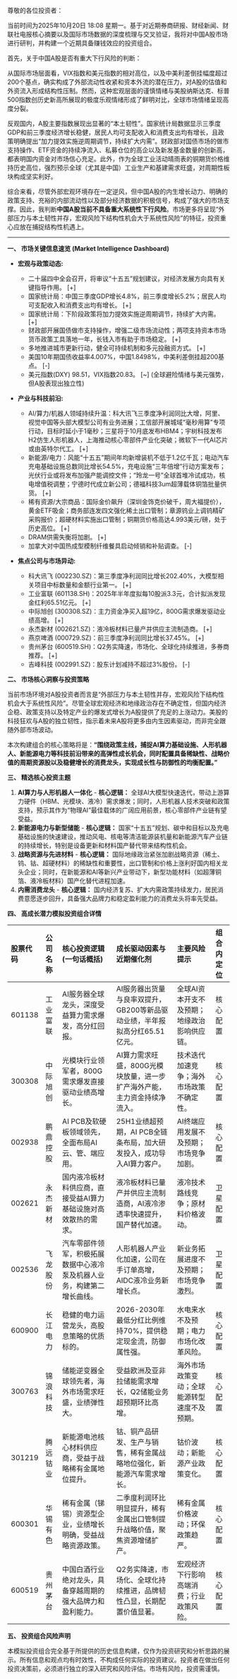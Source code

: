 尊敬的各位投资者：

当前时间为2025年10月20日 18:08 星期一。基于对近期券商研报、财经新闻、财联社电报核心摘要以及国际市场数据的深度梳理与交叉验证，我将对中国A股市场进行研判，并构建一个近期具备赚钱效应的投资组合。

首先，关于中国A股是否有重大下行风险的判断：

从国际市场层面看，VIX指数和美元指数的相对高位，以及中美利差倒挂幅度超过200个基点，确实构成了外部流动性收紧和资本外流的潜在压力，对A股的估值和外资流入形成结构性压制。然而，这种宏观层面的谨慎情绪与美股纳斯达克、标普500指数创历史新高所展现的极度乐观情绪形成了鲜明对比，全球市场情绪呈现高度分裂。

反观国内，A股主要指数展现出显著的“本土韧性”。国家统计局数据显示三季度GDP和前三季度经济增长稳健，居民人均可支配收入和消费支出均有增长，且政策明确提出“加力提效实施逆周期调节，持续扩大内需”。财政部对国债市场的做市支持操作、ETF资金的持续净流入、私募仓位的高企以及新发基金数量的创新高，都表明国内资金对市场信心充足。此外，作为全球工业活动晴雨表的铜期货价格维持历史高位，强烈预示全球（尤其是中国）工业生产和基建需求旺盛，对周期性板块构成坚实利好。

综合来看，尽管外部宏观环境存在一定逆风，但中国A股的内生增长动力、明确的政策支持、充裕的内部流动性以及部分经济数据的积极信号，构成了强大的市场支撑。因此，我判断**中国A股当前不具备重大系统性下行风险**。市场更多将呈现“外部压力与本土韧性并存，宏观风险下结构性机会大于系统性风险”的特征，投资重心应放在捕捉结构性机遇上。

---

**一、 市场关键信息速览 (Market Intelligence Dashboard)**

*   **宏观与政策动态:**
    *   二十届四中全会召开，将审议“十五五”规划建议，对经济发展方向具有关键指导作用。 [+]
    *   国家统计局：中国三季度GDP增长4.8%，前三季度增长5.2%；居民人均可支配收入和消费支出均有增长。 [+]
    *   国家统计局：下阶段政策将加力提效实施逆周期调节，持续扩大内需。 [+]
    *   财政部开展国债做市支持操作，增强二级市场流动性；两项支持资本市场货币政策工具落地一年，长钱入市有助于市场稳定。 [+]
    *   多地推进城市更新行动，健全可持续机制和多元投融资方式。 [+]
    *   美国10年期国债收益率4.007%，中国1.8498%，中美利差倒挂超200基点。 [-]
    *   美元指数(DXY) 98.51，VIX指数20.83。 [~] (全球避险情绪与美元强势，但A股表现出独立性)

*   **产业与科技前沿:**
    *   AI/算力/机器人领域持续升温：科大讯飞三季度净利润同比大增，阿里、视觉中国等头部大模型公司有业务进展；工信部开展城域“毫秒用算”专项行动，目标时延小于1毫秒；三星将于10月底发布HBM4；宇树科技发布H2仿生人形机器人，上海推动核心零部件产业化突破；微软下一代AI芯片或由英特尔代工。 [+]
    *   新能源/电力：风能“十五五”期间年均新增装机不低于1.2亿千瓦；电动汽车充电基础设施总数同比增长54.5%，充电设施“三年倍增”行动方案发布；光伏行业或将发布加强产能调控文件；“玲龙一号”全球首堆冷试成功，核电增值税调整；宁德时代成立新公司；德福科技3um超薄载体铜箔批量供货。 [+]
    *   稀有资源/大宗商品：国际金价飙升（深圳金饰克价破千，周大福提价），黄金ETF吸金；商务部连发四文强化稀土出口管制；章源钨业上调钨精矿采购报价；超硬材料实施出口管制；铜期货价格高达4.993美元/磅，处于历史高位。 [+]
    *   DRAM供需失衡将加剧。 [+]
    *   加拿大对中国热成型模制纤维餐具启动倾销和补贴调查。 [-]

*   **焦点公司与市场异动:**
    *   科大讯飞 (002230.SZ)：第三季度净利润同比增长202.40%，大模型相关项目中标数量和金额行业第一。 [+]
    *   工业富联 (601138.SH)：2025年半年度拟每10股派3.3元，合计拟派发现金红利65.51亿元。 [+]
    *   中际旭创 (300308.SZ)：主力资金净买入超19亿，800G需求爆发驱动业绩高增。 [+]
    *   永杰新材 (002621.SZ)：液冷板材料已量产并供应主流制造商。 [+]
    *   燕京啤酒 (000729.SZ)：前三季度净利润同比增长37.45%。 [+]
    *   贵州茅台 (600519.SH)：Q2务实降速，市场化、全球化持续推进，多券商推荐。 [+]
    *   吉峰科技 (002991.SZ)：股东计划减持不超过3%股份。 [-]

**二、 市场核心洞察与投资策略**

当前市场环境对A股投资者而言是“外部压力与本土韧性并存，宏观风险下结构性机会大于系统性风险”。尽管全球宏观经济和地缘政治存在不确定性，但国内经济企稳、政策支持以及特定产业的爆发式增长为A股提供了充足的上涨动力。美股的科技狂欢与A股的独立韧性，指示着未来A股将更多由内生因素驱动，而非完全跟随外部市场波动。

本次构建组合的核心策略将是：**“围绕政策主线，捕捉AI算力基础设施、人形机器人、新能源电力等科技前沿带来的高弹性成长机会，同时配置具备稀缺性、战略价值的周期资源股以及稳健增长的消费龙头，实现成长性与防御性的均衡配置。”**

**三、 精选核心投资主题**

1.  **AI算力与人形机器人一体化** - **核心逻辑：** 全球AI大模型快速迭代，带动上游算力硬件（HBM、光模块、液冷）需求爆发；同时，人形机器人技术突破和政策支持，预示其作为“物理AI”最佳载体的广阔应用前景，核心零部件产业链有望受益。
2.  **新能源电力与新型储能** - **核心逻辑：** 国家“十五五”规划、碳中和目标以及充电基础设施的快速建设，推动风电、核电等清洁能源装机量和新能源汽车产业链的持续增长，特别是设备更新和材料国产替代带来结构性机会。
3.  **战略资源与先进材料** - **核心逻辑：** 国际地缘政治紧张加剧战略资源（稀土、钨、钴、超硬材料）的稀缺性和重要性，出口管制和价格上涨利好国内相关龙头企业；同时，在新能源和AI等新兴产业带动下，新型功能材料（如超薄铜箔、液冷板材料）国产化替代进程加速。
4.  **内需消费龙头** - **核心逻辑：** 国内经济复苏、扩大内需政策持续发力，居民消费意愿逐步回升，具备强大品牌力和稳定盈利能力的消费龙头将率先受益。

**四、 高成长潜力模拟投资组合详情**

| 股票代码 | 公司名称 | 核心投资逻辑 (一句话概括) | 成长驱动因素与近期催化剂 | 主要风险提示 | 组合内定位 |
| :--- | :--- | :--- | :--- | :--- | :--- |
| 601138 | 工业富联 | AI服务器全球龙头，深度受益算力需求爆发，高分红回报。 | AI服务器出货量与良率双提升，GB200等新品驱动业绩，半年报拟高分红65.51亿元。 | 全球AI资本开支不及预期；地缘政治影响供应链。 | 核心配置 |
| 300308 | 中际旭创 | 光模块行业领军者，800G需求爆发直接驱动业绩高增长。 | AI算力需求旺盛，800G光模块放量，进一步扩产海外产能，主力资金持续净流入。 | 技术迭代加速竞争；海外市场政策不确定性。 | 核心配置 |
| 002938 | 鹏鼎控股 | AI PCB及软硬板领域领先，全面布局AI云、管、端应用。 | 25H1业绩超预期，AI PCB全链条布局，加大研发投入，成功导入AI算力客户。 | AI终端应用发展不及预期；市场竞争加剧。 | 核心配置 |
| 002621 | 永杰新材 | 国内液冷板材料供应商，直接受益AI算力基础设施对高效散热的需求。 | 液冷板材料已量产并供应主流制造商，AI液冷渗透率快速提升，国产替代加速。 | 液冷技术路线竞争；原材料价格波动。 | 卫星配置 |
| 002536 | 飞龙股份 | 汽车零部件领军，积极拓展数据中心液冷泵及机器人业务，构建第二增长曲线。 | 人形机器人产业化加速，公司在手订单高增，AIDC液冷业务新增长点。 | 新业务拓展进度不及预期；市场竞争激烈。 | 卫星配置 |
| 600900 | 长江电力 | 稳健的电力运营龙头，高股息策略的优质标的。 | 2026-2030年最低分红比例维持70%，提供稳定现金流，防御属性强。 | 水电来水不及预期；电力市场化改革风险。 | 核心配置 |
| 300763 | 锦浪科技 | 储能逆变器全球领先者，海外市场需求旺盛，业绩弹性大。 | 受益欧洲及亚非拉储能需求增长，Q2储能业务超预期环比高增。 | 海外市场政策变动；全球能源转型速度不及预期。 | 核心配置 |
| 301219 | 腾远钴业 | 新能源电池核心材料供应商，受益于战略稀有金属地位提升。 | 钴、铜产品研发、生产与销售，稀有金属战略地位强化，新能源汽车需求增长。 | 钴价波动；新能源产业政策变化。 | 核心配置 |
| 600301 | 华锡有色 | 稀有金属（锑锡）资源型企业，业绩增长明确，受益战略资源政策。 | 二季度利润环比明显提升，稀有金属出口管制提升战略价值，聚焦资源增储扩产。 | 稀有金属价格波动；环保政策趋严。 | 核心配置 |
| 600519 | 贵州茅台 | 中国白酒行业绝对龙头，具备穿越周期的强大品牌力和盈利能力。 | Q2务实降速，市场化、全球化持续推进，品牌韧性凸显，长期配置价值显著。 | 宏观经济下行影响高端消费；行业政策风险。 | 核心配置 |

**五、 投资组合风险声明**

本模拟投资组合完全基于所提供的历史信息构建，仅作为投资研究和分析思路的展示。所有信息和观点均有时效性，不构成任何实际的投资建议。投资者在做出任何投资决策前，必须进行独立的深入研究和风险评估。市场有风险，投资需谨慎。